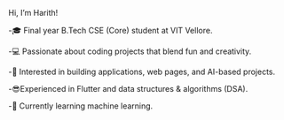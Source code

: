 Hi, I’m Harith!

-🎓 Final year B.Tech CSE (Core) student at VIT Vellore.

-💻 Passionate about coding projects that blend fun and creativity.

-👀 Interested in building applications, web pages, and AI-based projects.

-😎Experienced in Flutter and data structures & algorithms (DSA).

-🌱 Currently learning machine learning.


<!---
haritharutchelvan/haritharutchelvan is a ✨ special ✨ repository because its `README.md` (this file) appears on your GitHub profile.
You can click the Preview link to take a look at your changes.
--->
